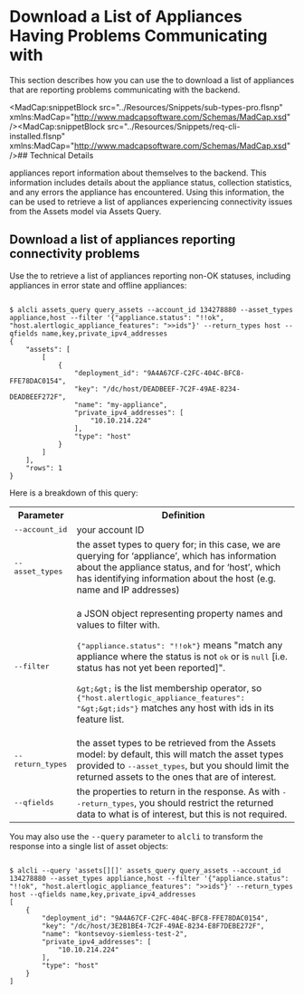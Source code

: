 <h1>Download a List of Appliances Having Problems Communicating with <MadCap:variable name="SDKVariables.Company" xmlns:MadCap="http://www.madcapsoftware.com/Schemas/MadCap.xsd" /></h1><p>This section describes how you can use the <MadCap:variable name="SDKVariables.CLI" xmlns:MadCap="http://www.madcapsoftware.com/Schemas/MadCap.xsd" /> to download a list of appliances that are reporting problems communicating with the <MadCap:variable name="SDKVariables.Company" xmlns:MadCap="http://www.madcapsoftware.com/Schemas/MadCap.xsd" /> backend.</p>

<MadCap:snippetBlock src="../Resources/Snippets/sub-types-pro.flsnp" xmlns:MadCap="http://www.madcapsoftware.com/Schemas/MadCap.xsd" /><MadCap:snippetBlock src="../Resources/Snippets/req-cli-installed.flsnp" xmlns:MadCap="http://www.madcapsoftware.com/Schemas/MadCap.xsd" />## Technical Details

<p>
  <MadCap:variable name="SDKVariables.Company" xmlns:MadCap="http://www.madcapsoftware.com/Schemas/MadCap.xsd" /> appliances report information about themselves to the <MadCap:variable name="SDKVariables.Company" xmlns:MadCap="http://www.madcapsoftware.com/Schemas/MadCap.xsd" /> backend. This information includes details about the appliance status, collection statistics, and any errors the appliance has encountered. Using this information, the <MadCap:variable name="SDKVariables.CLI" xmlns:MadCap="http://www.madcapsoftware.com/Schemas/MadCap.xsd" /> can be used to retrieve a list of appliances experiencing connectivity issues from the Assets model via Assets Query.</p>

## Download a list of appliances reporting connectivity problems

<p>Use the <MadCap:variable name="SDKVariables.CLI" xmlns:MadCap="http://www.madcapsoftware.com/Schemas/MadCap.xsd" /> to retrieve a list of appliances reporting non-OK statuses, including appliances in error state and offline appliances:</p>

```

$ alcli assets_query query_assets --account_id 134278880 --asset_types appliance,host --filter '{"appliance.status": "!!ok", "host.alertlogic_appliance_features": ">>ids"}' --return_types host --qfields name,key,private_ipv4_addresses
{
	"assets": [
		[
			{
				"deployment_id": "9A4A67CF-C2FC-404C-BFC8-FFE78DAC0154",
				"key": "/dc/host/DEADBEEF-7C2F-49AE-8234-DEADBEEF272F",
				"name": "my-appliance",
				"private_ipv4_addresses": [
					"10.10.214.224"
				],
				"type": "host"
			}
		]
	],
	"rows": 1
}
```

Here is a breakdown of this query:

<table style="width: 100%;">
  <col />
  <col />
  <tbody>
    <tr>
      <th>Parameter</th>
      <th>Definition</th>
    </tr>
    <tr>
      <td>
        <kbd>--account_id</kbd>
      </td>
      <td>your <MadCap:variable name="SDKVariables.Company" xmlns:MadCap="http://www.madcapsoftware.com/Schemas/MadCap.xsd" /> account ID</td>
    </tr>
    <tr>
      <td>
        <kbd>--asset_types</kbd>
      </td>
      <td>the asset types to query for; in this case, we are querying for ‘appliance’, which has information about the appliance status, and for ‘host’, which has identifying information about the host (e.g. name and IP addresses)</td>
    </tr>
    <tr>
      <td>
        <kbd>--filter</kbd>
      </td>
      <td>
        <p>a JSON object representing property names and values to filter with.</p>
        <p>
          <kbd>{"appliance.status": "!!ok"}</kbd> means "match any appliance where the status is not <kbd>ok</kbd> or is <kbd>null</kbd> [i.e. status has not yet been reported]". </p>
        <p>
          <kbd>&amp;gt;&amp;gt;</kbd> is the list membership operator, so <kbd>{"host.alertlogic_appliance_features": "&amp;gt;&amp;gt;ids"}</kbd> matches any host with ids in its feature list.</p>
      </td>
    </tr>
    <tr>
      <td>
        <kbd>--return_types</kbd>
      </td>
      <td>the asset types to be retrieved from the Assets model: by default, this will match the asset types provided to <kbd>--asset_types</kbd>, but you should limit the returned assets to the ones that are of interest.</td>
    </tr>
    <tr>
      <td>
        <kbd>--qfields</kbd>
      </td>
      <td>the properties to return in the response. As with <kbd>--return_types</kbd>, you should restrict the returned data to what is of interest, but this is not required.                    </td>
    </tr>
  </tbody>
</table>
You may also use the <kbd>--query</kbd> parameter to <kbd>alcli</kbd> to transform the response into a single list of asset objects:

```

$ alcli --query 'assets[][]' assets_query query_assets --account_id 134278880 --asset_types appliance,host --filter '{"appliance.status": "!!ok", "host.alertlogic_appliance_features": ">>ids"}' --return_types host --qfields name,key,private_ipv4_addresses
[
	{
		"deployment_id": "9A4A67CF-C2FC-404C-BFC8-FFE78DAC0154",
		"key": "/dc/host/3E2B1BE4-7C2F-49AE-8234-E8F7DEBE272F",
		"name": "kontsevoy-siemless-test-2",
		"private_ipv4_addresses": [
			"10.10.214.224"
		],
		"type": "host"
	}
]
```
